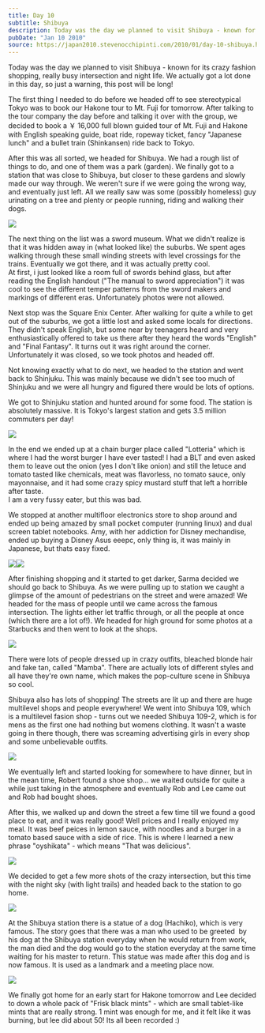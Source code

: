 ```yaml
---
title: Day 10
subtitle: Shibuya
description: Today was the day we planned to visit Shibuya - known for its crazy fashion shopping, really busy intersection and night life. We actually g...
pubDate: "Jan 10 2010"
source: https://japan2010.stevenocchipinti.com/2010/01/day-10-shibuya.html
---
```


Today was the day we planned to visit Shibuya - known for its crazy fashion shopping, really busy intersection and night life. We actually got a lot done in this day, so just a warning, this post will be long!

The first thing I needed to do before we headed off to see stereotypical Tokyo was to book our Hakone tour to Mt. Fuji for tomorrow. After talking to the tour company the day before and talking it over with the group, we decided to book a ￥ 16,000 full blown guided tour of Mt. Fuji and Hakone with English speaking guide, boat ride, ropeway ticket, fancy "Japanese lunch" and a bullet train (Shinkansen) ride back to Tokyo.

After this was all sorted, we headed for Shibuya. We had a rough list of things to do, and one of them was a park (garden). We finally got to a station that was close to Shibuya, but closer to these gardens and slowly made our way through. We weren't sure if we were going the wrong way, and eventually just left. All we really saw was some (possibly homeless) guy urinating on a tree and plenty or people running, riding and walking their dogs.

[![](https://4.bp.blogspot.com/_l2YQkMP1pOU/S0i-6K81q8I/AAAAAAAAAVw/haHFLSnYAuw/s320/DSC_0007.JPG)](https://4.bp.blogspot.com/_l2YQkMP1pOU/S0i-6K81q8I/AAAAAAAAAVw/haHFLSnYAuw/s1600-h/DSC_0007.JPG)

The next thing on the list was a sword museum. What we didn't realize is that it was hidden away in (what looked like) the suburbs. We spent ages walking through these small winding streets with level crossings for the trains. Eventually we got there, and it was actually pretty cool.  
At first, i just looked like a room full of swords behind glass, but after reading the English handout ("The manual to sword appreciation") it was cool to see the different temper patterns from the sword makers and markings of different eras. Unfortunately photos were not allowed.

Next stop was the Square Enix Center. After walking for quite a while to get out of the suburbs, we got a little lost and asked some locals for directions. They didn't speak English, but some near by teenagers heard and very enthusiastically offered to take us there after they heard the words "English" and "Final Fantasy". It turns out it was right around the corner. Unfortunately it was closed, so we took photos and headed off.

Not knowing exactly what to do next, we headed to the station and went back to Shinjuku. This was mainly because we didn't see too much of Shinjuku and we were all hungry and figured there would be lots of options.

We got to Shinjuku station and hunted around for some food. The station is absolutely massive. It is Tokyo's largest station and gets 3.5 million commuters per day!

[![](https://4.bp.blogspot.com/_l2YQkMP1pOU/S0i_ELcxgYI/AAAAAAAAAV4/llZzc1yur8M/s320/DSC_0015.JPG)](https://4.bp.blogspot.com/_l2YQkMP1pOU/S0i_ELcxgYI/AAAAAAAAAV4/llZzc1yur8M/s1600-h/DSC_0015.JPG)

In the end we ended up at a chain burger place called "Lotteria" which is where I had the worst burger I have ever tasted! I had a BLT and even asked them to leave out the onion (yes I don't like onion) and still the letuce and tomato tasted like chemicals, meat was flavorless, no tomato sauce, only mayonnaise, and it had some crazy spicy mustard stuff that left a horrible after taste.  
I am a very fussy eater, but this was bad.

We stopped at another multifloor electronics store to shop around and ended up being amazed by small pocket computer (running linux) and dual screen tablet notebooks. Amy, with her addiction for Disney mechandise, ended up buying a Disney Asus eeepc, only thing is, it was mainly in Japanese, but thats easy fixed.

[![](https://1.bp.blogspot.com/_l2YQkMP1pOU/S0i_LVdpBSI/AAAAAAAAAWA/hX3NBbSJUrU/s320/DSC_0020.JPG)](https://1.bp.blogspot.com/_l2YQkMP1pOU/S0i_LVdpBSI/AAAAAAAAAWA/hX3NBbSJUrU/s1600-h/DSC_0020.JPG)[![](https://1.bp.blogspot.com/_l2YQkMP1pOU/S0i_PVOhXOI/AAAAAAAAAWI/rUEqPCBpwfA/s320/DSC_0021.JPG)](https://1.bp.blogspot.com/_l2YQkMP1pOU/S0i_PVOhXOI/AAAAAAAAAWI/rUEqPCBpwfA/s1600-h/DSC_0021.JPG)

After finishing shopping and it started to get darker, Sarma decided we should go back to Shibuya. As we were pulling up to station we caught a glimpse of the amount of pedestrians on the street and were amazed! We headed for the mass of people until we came across the famous intersection. The lights either let traffic through, or all the people at once (which there are a lot of!). We headed for high ground for some photos at a Starbucks and then went to look at the shops.

[![](https://4.bp.blogspot.com/_l2YQkMP1pOU/S0i_XbXwy5I/AAAAAAAAAWQ/vz5WF24BHlo/s320/DSC_0034.JPG)](https://4.bp.blogspot.com/_l2YQkMP1pOU/S0i_XbXwy5I/AAAAAAAAAWQ/vz5WF24BHlo/s1600-h/DSC_0034.JPG)

There were lots of people dressed up in crazy outfits, bleached blonde hair and fake tan, called "Mamba". There are actually lots of different styles and all have they're own name, which makes the pop-culture scene in Shibuya so cool.

Shibuya also has lots of shopping! The streets are lit up and there are huge multilevel shops and people everywhere! We went into Shibuya 109, which is a multilevel fasion shop - turns out we needed Shibuya 109-2, which is for mens as the first one had nothing but womens clothing. It wasn't a waste going in there though, there was screaming advertising girls in every shop and some unbelievable outfits.

[![](https://1.bp.blogspot.com/_l2YQkMP1pOU/S0jBCR5NjgI/AAAAAAAAAWY/ptFdakZXRHo/s320/DSC_0055.JPG)](https://1.bp.blogspot.com/_l2YQkMP1pOU/S0jBCR5NjgI/AAAAAAAAAWY/ptFdakZXRHo/s1600-h/DSC_0055.JPG)

We eventually left and started looking for somewhere to have dinner, but in the mean time, Robert found a shoe shop... we waited outside for quite a while just taking in the atmosphere and eventually Rob and Lee came out and Rob had bought shoes.

After this, we walked up and down the street a few time till we found a good place to eat, and it was really good! Well prices and I really enjoyed my meal. It was beef peices in lemon sauce, with noodles and a burger in a tomato based sauce with a side of rice. This is where I learned a new phrase "oyshikata" - which means "That was delicious".

[![](https://2.bp.blogspot.com/_l2YQkMP1pOU/S0jBNK5nIBI/AAAAAAAAAWg/gxfdNekQjlU/s320/P1070668.JPG)](https://2.bp.blogspot.com/_l2YQkMP1pOU/S0jBNK5nIBI/AAAAAAAAAWg/gxfdNekQjlU/s1600-h/P1070668.JPG)

We decided to get a few more shots of the crazy intersection, but this time with the night sky (with light trails) and headed back to the station to go home.

[![](https://3.bp.blogspot.com/_l2YQkMP1pOU/S0jBWH3gCII/AAAAAAAAAWo/e7TMJ7QiVm0/s320/DSC_0062.JPG)](https://3.bp.blogspot.com/_l2YQkMP1pOU/S0jBWH3gCII/AAAAAAAAAWo/e7TMJ7QiVm0/s1600-h/DSC_0062.JPG)

At the Shibuya station there is a statue of a dog (Hachiko), which is very famous. The story goes that there was a man who used to be greeted  by his dog at the Shibuya station everyday when he would return from work, the man died and the dog would go to the station everyday at the same time waiting for his master to return. This statue was made after this dog and is now famous. It is used as a landmark and a meeting place now.

[![](https://1.bp.blogspot.com/_l2YQkMP1pOU/S0jBfi5I8VI/AAAAAAAAAWw/h1ua9Aqxv74/s320/DSC_0064.JPG)](https://1.bp.blogspot.com/_l2YQkMP1pOU/S0jBfi5I8VI/AAAAAAAAAWw/h1ua9Aqxv74/s1600-h/DSC_0064.JPG)

We finally got home for an early start for Hakone tomorrow and Lee decided to down a whole pack of "Frisk black mints" - which are small tablet-like mints that are really strong. 1 mint was enough for me, and it felt like it was burning, but lee did about 50! Its all been recorded :)
